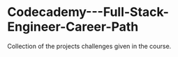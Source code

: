 # Codecademy---Full-Stack-Engineer-Career-Path
Collection of the projects challenges given in the course.
